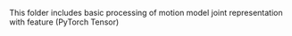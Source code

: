 This folder includes basic processing of motion model joint representation with feature (PyTorch Tensor)
